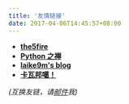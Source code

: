 ```yaml
---
title: '友情链接'
date: 2017-04-06T14:45:57+08:00
---
```


- [**the5fire**](https://www.the5fire.com/)
- [**Python 之禅**](https://foofish.net/)
- [**laike9m's blog**](https://laike9m.com/)
- [**卡瓦邦噶！**](https://www.kawabangga.com/)

*(互换友链，请[邮件](mailto://i@vimiix.com)我)*
